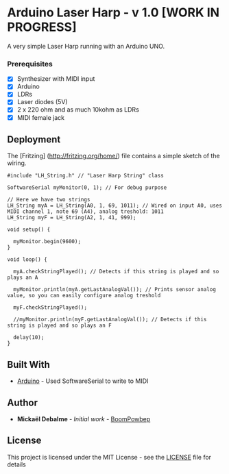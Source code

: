 # Arduino Laser Harp - v 1.0 [WORK IN PROGRESS]

A very simple Laser Harp running with an Arduino UNO.

### Prerequisites

- [x] Synthesizer with MIDI input
- [x] Arduino
- [x] LDRs
- [x] Laser diodes (5V)
- [x] 2 x 220 ohm and as much 10kohm as LDRs
- [x] MIDI female jack

## Deployment

The [Fritzing] (http://fritzing.org/home/) file contains a simple sketch of the wiring.

```
#include "LH_String.h" // "Laser Harp String" class

SoftwareSerial myMonitor(0, 1); // For debug purpose

// Here we have two strings
LH_String myA = LH_String(A0, 1, 69, 1011); // Wired on input A0, uses MIDI channel 1, note 69 (A4), analog treshold: 1011
LH_String myF = LH_String(A2, 1, 41, 999);

void setup() {

  myMonitor.begin(9600);
}

void loop() {

  myA.checkStringPlayed(); // Detects if this string is played and so plays an A
  
  myMonitor.println(myA.getLastAnalogVal()); // Prints sensor analog value, so you can easily configure analog treshold
  
  myF.checkStringPlayed();
  
  //myMonitor.println(myF.getLastAnalogVal()); // Detects if this string is played and so plays an F
  
  delay(10);
}
```

## Built With

* [Arduino](https://www.arduino.cc/en/Tutorial/Midi) - Used SoftwareSerial to write to MIDI

## Author

* **Mickaël Debalme** - *Initial work* - [BoomPowbep](https://github.com/BoomPowbep)

## License

This project is licensed under the MIT License - see the [LICENSE](LICENSE) file for details
